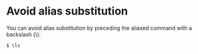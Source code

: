 # Avoid alias substitution
You can avoid alias substitution by preceding the aliased command with a backslash (\\):
```
$ \ls
```
